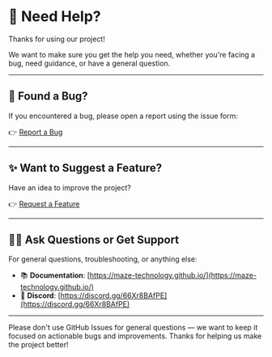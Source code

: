 # 💬 Need Help?

Thanks for using our project!

We want to make sure you get the help you need, whether you're facing a bug, need guidance, or have a general question.

---

## 🐛 Found a Bug?

If you encountered a bug, please open a report using the issue form:

👉 [Report a Bug](../../issues/new?template=bug_report.yml)

---

## ✨ Want to Suggest a Feature?

Have an idea to improve the project?

👉 [Request a Feature](../../issues/new?template=feature_request.yml)

---

## 🙋‍♂️ Ask Questions or Get Support

For general questions, troubleshooting, or anything else:

- 📚 **Documentation**: [https://maze-technology.github.io/](https://maze-technology.github.io/)
- 💬 **Discord**: [https://discord.gg/66Xr8BAfPE](https://discord.gg/66Xr8BAfPE)

---

Please don't use GitHub Issues for general questions — we want to keep it focused on actionable bugs and improvements.
Thanks for helping us make the project better!
